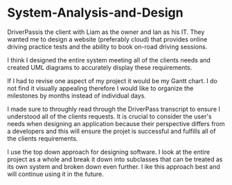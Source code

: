 # System-Analysis-and-Design
DriverPassis the client with Liam as the owner and Ian as his IT. They wanted me to design a website (preferably cloud) that provides online driving practice tests and the ability to book on-road driving sessions.

I think I designed the entire system meeting all of the clients needs and created UML diagrams to accurately display these requirements.

If I had to revise one aspect of my project it would be my Gantt chart. I do not find it visually appealing therefore I would like to organize the milestones by months instead of individual days.

I made sure to throughly read through the DriverPass transcript to ensure I understood all of the clients requests. It is crucial to consider the user's needs when designing an application because their perspective differs from a developers and this will ensure the projet is successful and fulfills all of the clients requirements.

I use the top down approach for designing software. I look at the entire project as a whole and break it down into subclasses that can be treated as its own system and broken down even further. I ike this approach best and will continue using it in the future.
